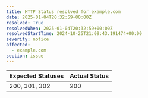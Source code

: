 ```yaml
---
title: HTTP Status resolved for example.com
date: 2025-01-04T20:32:59+00:00Z
resolved: True
resolvedWhen: 2025-01-04T20:32:59+00:00Z
resolvedStartTime: 2024-10-25T21:09:43.191474+00:00
severity: notice
affected:
  - example.com
section: issue
---
```


| Expected Statuses | Actual Status  |
|-------------------|----------------|
| 200, 301, 302 | 200 |
